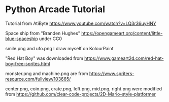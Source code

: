 # Python Arcade Tutorial

Tutorial from AtiByte https://www.youtube.com/watch?v=LQ3r36uyHNY  

Space ship from "Branden Hughes" https://opengameart.org/content/little-blue-spaceship under CC0  

smile.png and ufo.png I draw myself on KolourPaint  

"Red Hat Boy" was downloaded from https://www.gameart2d.com/red-hat-boy-free-sprites.html  

monster.png and machine.png are from https://www.spriters-resource.com/fullview/103665/  

center.png, coin.png, crate.png, left.png, mid.png, right.png were modified from https://github.com/clear-code-projects/2D-Mario-style-platformer  


